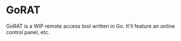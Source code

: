 # GoRAT

GoRAT is a WIP remote access tool written in Go. It'll feature an online control panel, etc.
